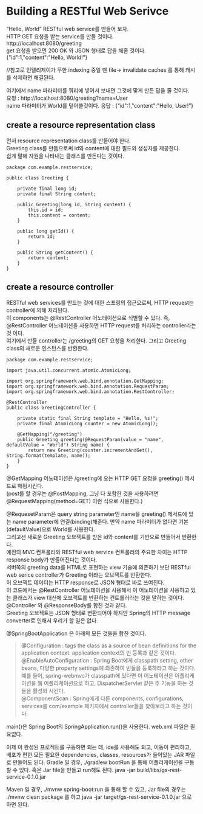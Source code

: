 # Building a RESTful Web Serivce
“Hello, World” RESTful web service를 만들어 보자.    
HTTP GET 요청을 받는 service를 만들 것이다.   
http://localhost:8080/greeting   
get 요청을 받으면 200 OK 와 JSON 형태로 답을 해줄 것이다.   
{"id":1,"content":"Hello, World!”}   

//참고로 인텔리제이가 무한 indexing 중일 땐 file-> invalidate caches 를 통해 캐시를 삭제하면 해결된다.

여기에서 name 파라미터를 쿼리에 넣어서 보내면 그것에 맞게 만든 답을 줄 것이다.   
요청 : http://localhost:8080/greeting?name=User   
name 파라미터가 World를 덮어쓸것이다.
응답 : {“id":1,"content":"Hello, User!”}

## create a resource representation class
먼저 resource representation class를 만들어야 한다.   
Greeting class를 만듬으로써 id와 content에 대한 필드와 생성자를 제공한다.   
쉽게 말해 자원을 나타내는 클래스를 만든다는 것이다.   
```
package com.example.restservice;

public class Greeting {

	private final long id;
	private final String content;

	public Greeting(long id, String content) {
		this.id = id;
		this.content = content;
	}

	public long getId() {
		return id;
	}

	public String getContent() {
		return content;
	}
}
```
## create a resource controller
RESTful web services를 만드는 것에 대한 스프링의 접근으로써, HTTP request는 controller에 의해 처리된다.   
이 components는 @RestController 어노테이션으로 식별할 수 있다. 즉, @RestController 어노테이션을 사용하면 HTTP request를 처리하는 controller라는 것 이다.   
여기에서 만들 controller는 /greeting의 GET 요청을 처리한다. 그리고 Greeting class의 새로운 인스턴스를 반환한다.   
```
package com.example.restservice;

import java.util.concurrent.atomic.AtomicLong;

import org.springframework.web.bind.annotation.GetMapping;
import org.springframework.web.bind.annotation.RequestParam;
import org.springframework.web.bind.annotation.RestController;

@RestController
public class GreetingController {

	private static final String template = "Hello, %s!";
	private final AtomicLong counter = new AtomicLong();

	@GetMapping("/greeting")
	public Greeting greeting(@RequestParam(value = "name", defaultValue = "World") String name) {
		return new Greeting(counter.incrementAndGet(), String.format(template, name));
	}
}
```

@GetMapping 어노테이션은 /greeting에 오는 HTTP GET 요청을 greeting() 메서드로 매핑시킨다.   
(post를 할 경우는 @PostMapping, 그냥 다 포함한 것을 사용하려면 @RequestMapping(method=GET) 이런 식으로 사용한다.)   

@RequesetParam은 query string parameter인 name을 greeting() 메서드에 있는 name parameter에 연결(binding)해준다. 만약 name 파라미터가 없다면 기본(defaultValue)으로 World를 사용한다.   
그리고선 새로운 Greeting 오브젝트를 받은 id와 content를 기반으로 만들어서 반환한다.   
예전의 MVC 컨트롤러와 RESTful web service 컨트롤러의 주요한 차이는 HTTP response body가 만들어진다는 것이다.   
서버쪽의 greeting data를 HTML로 표현하는 view 기술에 의존하기 보단 RESTful web serice controller가 Greeting 이라는 오브젝트를 반환한다.   
이 오브젝트 데이터는 HTTP response로 JSON 형태로 바로 쓰여진다.   
이 코드에서는 @RestController 어노테이션을 사용해서 이 어노테이션을 사용하고 있는 클래스가 view 대신에 오브젝트를 반환하는 컨트롤러라는 것을 말하는 것이다. @Controller 와 @ResponseBody를 합친 것과 같다.   
Greeting 오브젝트는 JSON 형태로 변환되어야 하지만 Spring의 HTTP message converter로 인해서 우리가 할 일은 없다.   

@SpringBootApplication 은 아래의 모든 것들을 합친 것이다.
> @Configuration : tags the class as a source of bean definitions for the application context. application context의 빈 등록과 같은 것이다.   
> @EnableAutoConfiguration : Spring Boot에게 classpath setting, other beans, 다양한 property settings에 의존하여 빈들을 등록하라고 하는 것이다. 예를 들어, spring-webmvc가 classpath에 있다면 이 어노테이션은 어플리케이션을 웹 어플리케이션으로 하고, DispatcherServlet 같은 주 기능을 하는 것들을 활성화 시킨다.   
> @ComponentScan : Spring에게 다른 components, configurations, services를 com/example 패키지에서 controller들을 찾아보라고 하는 것이다.   

main()은 Spring Boot의 SpringApplication.run()을 사용한다. 
web.xml 파일은 필요없다.

이제 이 완성된 프로젝트를 구동하면 되는 데, ide를 사용해도 되고, 이동이 편리하고, 배포가 편한 모든 필요한 dependencies, classes, resources가 들어있는 JAR 파일로 만들어도 된다.
Gradle 일 경우, ./gradlew bootRun 을 통해 어플리케이션을 구동할 수 있다. 혹은 Jar file을 만들고 run해도 된다.
java -jar build/libs/gs-rest-service-0.1.0.jar

Maven 일 경우, ./mvnw spring-boot:run 을 통해 할 수 있고, Jar file의 경우는 ./mvnw clean package 를 하고 
java -jar target/gs-rest-service-0.1.0.jar 으로 하면 된다.
